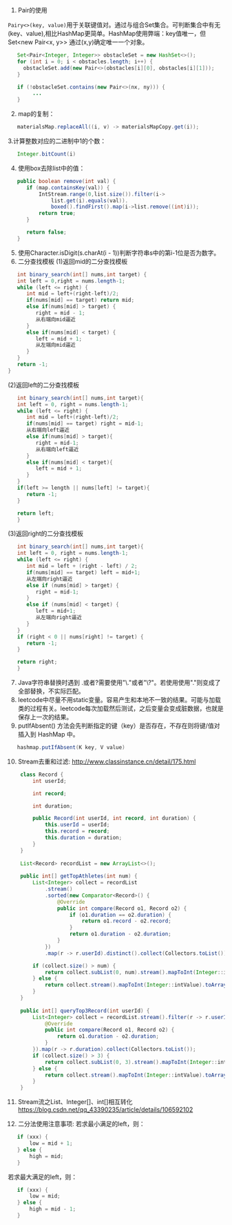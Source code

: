 1. Pair的使用
   
`Pairy<>(key, value)`用于关联键值对。通过与组合Set集合。可判断集合中有无(key、value),相比HashMap更简单。HashMap使用弊端：key值唯一，但Set<new Pair<x, y>> 通过(x,y)确定唯一一个对象。
   
```java
   Set<Pair<Integer, Integer>> obstacleSet = new HashSet<>();
   for (int i = 0; i < obstacles.length; i++) {
     obstacleSet.add(new Pair<>(obstacles[i][0], obstacles[i][1]));
   }

   if (!obstacleSet.contains(new Pair<>(nx, ny))) {
        ...
   }
```

2. map的复制：
```java
   materialsMap.replaceAll((i, v) -> materialsMapCopy.get(i));
```

3.计算整数对应的二进制中1的个数：
   ```java
      Integer.bitCount(i)
   ```
4. 使用box去除list中的值：
```java
   public boolean remove(int val) {
      if (map.containsKey(val)) {
          IntStream.range(0,list.size()).filter(i->
              list.get(i).equals(val)).
              boxed().findFirst().map(i->list.remove((int)i));
          return true;
      }

      return false;
   }
```
   
5. 使用Character.isDigit(s.charAt(i - 1))判断字符串s中的第i-1位是否为数字。
6. 二分查找模板
(1)返回mid的二分查找模板
```java
   int binary_search(int[] nums,int target) {
   int left = 0,right = nums.length-1;
   while (left <= right) {
      int mid = left+(right-left)/2;
      if(nums[mid] == target) return mid;
      else if(nums[mid] > target) {
         right = mid - 1;
         从右端向mid逼近
      }
      else if(nums[mid] < target) {
         left = mid + 1;
         从左端向mid逼近
      }
   }
   return -1;
}
```
(2)返回left的二分查找模板
```java
   int binary_search(int[] nums,int target){
   int left = 0, right = nums.length-1;
   while (left <= right) {
      int mid = left+(right-left)/2;
      if(nums[mid] == target) right = mid-1;
      从右端向left逼近
      else if(nums[mid] > target){
         right = mid-1;
         从右端向left逼近
      }
      else if(nums[mid] < target){
         left = mid + 1;
      }
   }
   if(left >= length || nums[left] != target){
      return -1;
   } 

   return left;
   }
```
(3)返回right的二分查找模板
```java
   int binary_search(int[] nums,int target){
   int left = 0, right = nums.length-1;
   while (left <= right) {
      int mid = left + (right - left) / 2;
      if(nums[mid] == target) left = mid+1;
      从左端向right逼近
      else if (nums[mid] > target) {
         right = mid-1;
      }
      else if (nums[mid] < target) {
         left = mid+1;
         从左端向right逼近
      }
   }
   if (right < 0 || nums[right] != target) {
      return -1;
   }

   return right;
   }
```

7. Java字符串替换时遇到 .或者?需要使用"\\."或者"\\?"。若使用使用"."则变成了全部替换，不实际匹配。
8. leetcode中尽量不用static变量。容易产生和本地不一致的结果。可能与加载类的过程有关。leetcode每次加载然后测试，之后变量会变成脏数据，也就是保存上一次的结果。
9. putIfAbsent() 方法会先判断指定的键（key）是否存在，不存在则将键/值对插入到 HashMap 中。
```java
   hashmap.putIfAbsent(K key, V value)
```

10. Stream去重和过滤:
    http://www.classinstance.cn/detail/175.html
```java
    class Record {
        int userId;

        int record;

        int duration;

        public Record(int userId, int record, int duration) {
            this.userId = userId;
            this.record = record;
            this.duration = duration;
        }
    }
    
    List<Record> recordList = new ArrayList<>();
    
    public int[] getTopAthletes(int num) {
        List<Integer> collect = recordList
            .stream()
            .sorted(new Comparator<Record>() {
                @Override
                public int compare(Record o1, Record o2) {
                    if (o1.duration == o2.duration) {
                        return o1.record - o2.record;
                    }
                    return o1.duration - o2.duration;
                }
            })
            .map(r -> r.userId).distinct().collect(Collectors.toList());

        if (collect.size() > num) {
            return collect.subList(0, num).stream().mapToInt(Integer::intValue).toArray();
        } else {
            return collect.stream().mapToInt(Integer::intValue).toArray();
        }
    }
    
    public int[] queryTop3Record(int userId) {
        List<Integer> collect = recordList.stream().filter(r -> r.userId == userId).sorted(new Comparator<Record>() {
            @Override
            public int compare(Record o1, Record o2) {
                return o1.duration - o2.duration;
            }
        }).map(r -> r.duration).collect(Collectors.toList());
        if (collect.size() > 3) {
            return collect.subList(0, 3).stream().mapToInt(Integer::intValue).toArray();
        } else {
            return collect.stream().mapToInt(Integer::intValue).toArray();
        }
    }    
```

11. Stream流之List、Integer[]、int[]相互转化
   https://blog.csdn.net/qq_43390235/article/details/106592102

12. 二分法使用注意事项: 若求最小满足的left，则：
```java
   if (xxx) {
       low = mid + 1;
   } else {
       high = mid;
   }
```

若求最大满足的left，则：
```java
   if (xxx) {
       low = mid;
   } else {
       high = mid - 1;
   }
```

